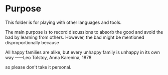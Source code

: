 # Purpose

This folder is for playing with other languages and tools.

The main purpose is to record discussions to absorb the good and avoid the bad by learning from others. However, the bad might be mentioned disproportionally because

All happy families are alike, but every unhappy family is unhappy in its own way
      ----Leo Tolstoy, Anna Karenina, 1878
      
so please don't take it personal.
